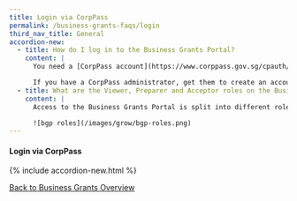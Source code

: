 ```yaml
---
title: Login via CorpPass
permalink: /business-grants-faqs/login
third_nav_title: General
accordion-new:
  - title: How do I log in to the Business Grants Portal?
    content: |
      You need a [CorpPass account](https://www.corppass.gov.sg/cpauth/login/homepage?TAM_OP=login){:target="_blank"} to access Business Grants Portal. If your business doesn't have a CorpPass administrator, [find out how](https://www.corppass.gov.sg/corppass/common/findoutmore){:target="_blank"} to appoint one.

      If you have a CorpPass administrator, get them to create an account for you and assign an appropriate BGP e-Service role, so you can access the Portal.
  - title: What are the Viewer, Preparer and Acceptor roles on the Business Grants Portal?
    content: |
      Access to the Business Grants Portal is split into different roles.

      ![bgp roles](/images/grow/bgp-roles.png) 
---
```


#### Login via CorpPass

{% include accordion-new.html %}

[Back to Business Grants Overview](/business-grants/)

